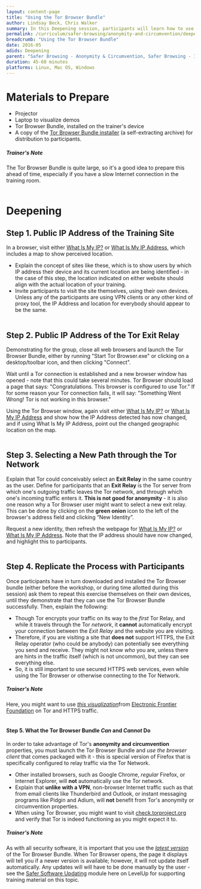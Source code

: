 ```yaml
---
layout: content-page
title: "Using the Tor Browser Bundle"
author: Lindsay Beck, Chris Walker
summary: In this Deepening session, participants will learn how to use the Tor Browser Bundle for anonymity and circumvention, to conduct safer browsing actions while accessing sensitive or blocked content online. Participants will use the Tor Browser Bundle to create an anonymous connection, confirm that it is working, and change their Tor exit relay.
permalink: /curriculum/safer-browsing/anonymity-and-circumvention/deepening/using-tor/
breadcrumb: "Using the Tor Browser Bundle"
date: 2016-05
adids: Deepening
parent: "Safer Browsing - Anonymity & Circumvention, Safer Browsing - Identity Protection and Privacy"
duration: 45-60 minutes
platforms: Linux, Mac OS, Windows
---
```

# Materials to Prepare
- Projector
- Laptop to visualize demos
- Tor Browser Bundle, installed on the trainer's device
- A copy of the [Tor Browser Bundle installer](https://www.torproject.org/download/download-easy.html.en) (a self-extracting archive) for distribution to participants.

##### *Trainer's Note* 
The Tor Browser Bundle is quite large, so it's a good idea to prepare this ahead of time, especially if you have a slow Internet connection in the training room.
<br><br>

# Deepening

## Step 1. Public IP Address of the Training Site
In a browser, visit either [What Is My IP?](http://whatismyip.com) or [What Is My IP Address](http://www.whatismyipaddress.com), which includes a map to show perceived location.
- Explain the concept of sites like these, which is to show users by which IP address their device and its current location are being identified - in the case of this step, the location indicated on either website should align with the actual location of your training.
- Invite participants to visit the site themselves, using their own devices. Unless any of the participants are using VPN clients or any other kind of proxy tool, the IP Address and location for everybody should appear to be the same.
<br><br>

## Step 2. Public IP Address of the Tor Exit Relay
Demonstrating for the group, close all web browsers and launch the Tor Browser Bundle, either by running "Start Tor Browser.exe" or clicking on a desktop/toolbar icon, and then clicking "Connect".

Wait until a Tor connection is established and a new browser window has opened - note that this could take several minutes. Tor Browser should load a page that says: "Congratulations. This browser is configured to use Tor.” If for some reason your Tor connection fails, it will say: "Something Went Wrong! Tor is not working in this browser."

Using the Tor Browser window, again visit either [What Is My IP?](http://whatismyip.com) or [What Is My IP Address](http://www.whatismyipaddress.com) and show how the IP Address detected has now changed, and if using What Is My IP Address, point out the changed geographic location on the map.
<br><br>

## Step 3. Selecting a New Path through the Tor Network
Explain that Tor could conceivably select an **Exit Relay** in the same country as the user. Define for participants that an **Exit Relay** is the Tor server from which one's outgoing traffic leaves the Tor network, and through which one's incoming traffic enters it. **This is not good for anonymity** - it is also one reason why a Tor Browser user might want to select a new exit relay. This can be done by clicking on the **green onion** icon to the left of the browser's address field and clicking “New Identity”.

Request a new identity, then refresh the webpage for [What Is My IP?](http://whatismyip.com) or [What Is My IP Address](http://www.whatismyipaddress.com). Note that the IP address should have now changed, and highlight this to participants.
<br><br>

## Step 4. Replicate the Process with Participants
Once participants have in turn downloaded and installed the Tor Browser bundle (either before the workshop, or during time allotted during this session) ask them to repeat this exercise themselves on their own devices, until they demonstrate that they can use the Tor Browser Bundle successfully. Then, explain the following:
- Though Tor encrypts your traffic on its way to the *first* Tor Relay, and while it travels through the Tor *network*, it **cannot** automatically encrypt your connection between the *Exit Relay* and the website you are visiting.
- Therefore, if you are visiting a site that **does not** support HTTPS, the Exit Relay operator (who could be anybody) can potentially see everything you send and receive. They might not know *who* you are, unless there are hints in the traffic itself (which is not uncommon), but they can see everything else.
- So, it is still important to use secured HTTPS web services, even while using the Tor Browser or otherwise connecting to the Tor Network. 

##### *Trainer's Note*
Here, you might want to use [*this visualization*](https://www.eff.org/pages/tor-and-https)from [Electronic Frontier Foundation](https://www.eff.org/) on Tor and HTTPS traffic.
<br><br>

#### Step 5. What the Tor Browser Bundle *Can* and *Cannot* Do
In order to take advantage of Tor's **anonymity and circumvention** properties, you must launch the Tor Browser Bundle and *use the browser client* that comes packaged with it - this is special version of Firefox that is specifically configured to relay traffic via the Tor Network. 
- Other installed browsers, such as Google Chrome, *regular* Firefox, or Internet Explorer, will **not** automatically use the Tor network.
- Explain that **unlike with a VPN**, non-browser Internet traffic such as that from email clients like Thunderbird and Outlook, or instant messaging programs like Pidgin and Adium, will **not** benefit from Tor's anonymity or circumvention properties.
- When using Tor Browser, you might want to visit [check.torproject.org](https://check.torproject.org) and verify that Tor is indeed functioning as you might expect it to.

##### *Trainer's Note*
As with all security software, it is important that you use the [*latest version*](https://www.torproject.org/download/download-easy.html.en) of the Tor Browser Bundle. When Tor Browser opens, the page it displays will tell you if a newer version is available; however, it will not update itself automatically. Any updates will will have to be done manually by the user - see the [Safer Software Updating](/levelup/curriculum/malware-protection/safer-software-updating/) module here on LevelUp for supporting training material on this topic.
